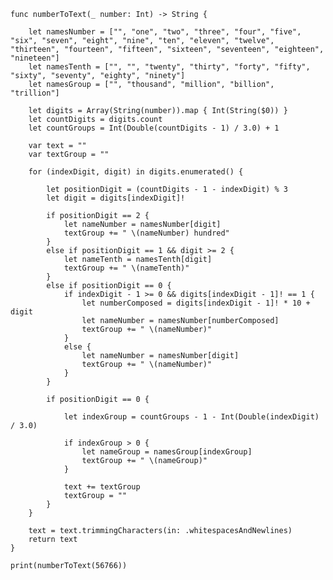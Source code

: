 

    func numberToText(_ number: Int) -> String {

        let namesNumber = ["", "one", "two", "three", "four", "five", "six", "seven", "eight", "nine", "ten", "eleven", "twelve", "thirteen", "fourteen", "fifteen", "sixteen", "seventeen", "eighteen", "nineteen"]
        let namesTenth = ["", "", "twenty", "thirty", "forty", "fifty", "sixty", "seventy", "eighty", "ninety"]
        let namesGroup = ["", "thousand", "million", "billion", "trillion"]

        let digits = Array(String(number)).map { Int(String($0)) }
        let countDigits = digits.count
        let countGroups = Int(Double(countDigits - 1) / 3.0) + 1

        var text = ""
        var textGroup = ""

        for (indexDigit, digit) in digits.enumerated() {

            let positionDigit = (countDigits - 1 - indexDigit) % 3
            let digit = digits[indexDigit]!

            if positionDigit == 2 {
                let nameNumber = namesNumber[digit]
                textGroup += " \(nameNumber) hundred"
            }
            else if positionDigit == 1 && digit >= 2 {
                let nameTenth = namesTenth[digit]
                textGroup += " \(nameTenth)"
            }
            else if positionDigit == 0 {
                if indexDigit - 1 >= 0 && digits[indexDigit - 1]! == 1 {
                    let numberComposed = digits[indexDigit - 1]! * 10 + digit
                    let nameNumber = namesNumber[numberComposed]
                    textGroup += " \(nameNumber)"
                }
                else {
                    let nameNumber = namesNumber[digit]
                    textGroup += " \(nameNumber)"
                }
            }

            if positionDigit == 0 {

                let indexGroup = countGroups - 1 - Int(Double(indexDigit) / 3.0)

                if indexGroup > 0 {
                    let nameGroup = namesGroup[indexGroup]
                    textGroup += " \(nameGroup)"
                }

                text += textGroup
                textGroup = ""
            }
        }

        text = text.trimmingCharacters(in: .whitespacesAndNewlines)
        return text
    }

    print(numberToText(56766))

